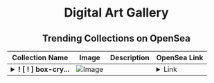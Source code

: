 <div align="center">

# Digital Art Gallery

## Trending Collections on OpenSea

| Collection Name                       | Image                                                                                     | Description                       | OpenSea Link                                                                                          |
|---------------------------------------|-------------------------------------------------------------------------------------------|-----------------------------------|--------------------------------------------------------------------------------------------------------|
| **<details><summary>! [ ! ] box-cry...</summary>! [ ! ] box-crypto . net  #723</details>** | ![Image](https://i.seadn.io/s/raw/files/3bc26becafd94814bd025e4bf58a0499.png?w=500&auto=format?w=200&auto=format) |  | <details><summary>Link</summary>[! [ ! ] box-crypto . net  #723](https://opensea.io/collection/box-crypto-net-723-4)</details> |

</div>